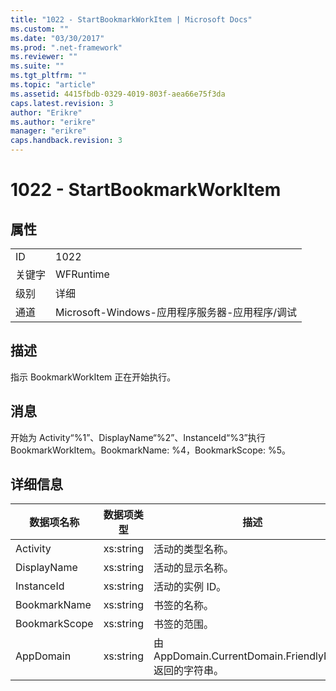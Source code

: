 ```yaml
---
title: "1022 - StartBookmarkWorkItem | Microsoft Docs"
ms.custom: ""
ms.date: "03/30/2017"
ms.prod: ".net-framework"
ms.reviewer: ""
ms.suite: ""
ms.tgt_pltfrm: ""
ms.topic: "article"
ms.assetid: 4415fbdb-0329-4019-803f-aea66e75f3da
caps.latest.revision: 3
author: "Erikre"
ms.author: "erikre"
manager: "erikre"
caps.handback.revision: 3
---
```

# 1022 - StartBookmarkWorkItem
## 属性  
  
|||  
|-|-|  
|ID|1022|  
|关键字|WFRuntime|  
|级别|详细|  
|通道|Microsoft\-Windows\-应用程序服务器\-应用程序\/调试|  
  
## 描述  
 指示 BookmarkWorkItem 正在开始执行。  
  
## 消息  
 开始为 Activity“%1”、DisplayName“%2”、InstanceId“%3”执行 BookmarkWorkItem。BookmarkName: %4，BookmarkScope: %5。  
  
## 详细信息  
  
|数据项名称|数据项类型|描述|  
|-----------|-----------|--------|  
|Activity|xs:string|活动的类型名称。|  
|DisplayName|xs:string|活动的显示名称。|  
|InstanceId|xs:string|活动的实例 ID。|  
|BookmarkName|xs:string|书签的名称。|  
|BookmarkScope|xs:string|书签的范围。|  
|AppDomain|xs:string|由 AppDomain.CurrentDomain.FriendlyName 返回的字符串。|